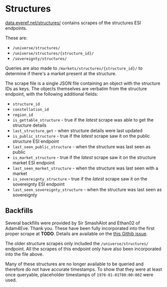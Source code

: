 # Structures

[data.everef.net/structures/](https://data.everef.net/structures/) contains scrapes of the structures ESI endpoints.

These are:
* `/universe/structures/`
* `/universe/structures/{structure_id}/`
* `/sovereignty/structures/`

Queries are also made to `/markets/structures/{structure_id}/` to determine if there's a market present at the structure.

The scrape file is a single JSON file containing an object with the structure IDs as keys.
The objects themselves are verbatim from the structure endpoint, with the following additional fields:
* `structure_id`
* `constellation_id`
* `region_id`
* `is_gettable_structure` - true if the _latest_ scrape was able to get the structure details
* `last_structure_get` - when structure details were last updated
* `is_public_structure` - true if the _latest_ scrape saw it on the public structure ESI endpoint
* `last_seen_public_structure` - when the structure was last seen as public
* `is_market_structure` - true if the _latest_ scrape saw it on the structure market ESI endpoint
* `last_seen_market_structure` - when the structure was last seen with a market
* `is_sovereignty_structure` - true if the _latest_ scrape saw it on the sovereignty ESI endpoint
* `last_seen_sovereignty_structure` - when the structure was last seen as sovereignty

## Backfills

Several backfills were provided by Sir SmashAlot and Ethan02 of Adam4Eve. Thank you.
These have been fully incorporated into the first proper scrape at **TODO**.
Details are available on the [this Githib issue](https://github.com/autonomouslogic/eve-ref/issues/2).

The older structure scrapes only included the `/universe/structures/` endpoint.
All the scrapes of this endpoint only have also been incorporated into the file above.

Many of these structures are no longer available to be queried and therefore do not have accurate timestamps.
To show that they were at least once queryable, placeholder timestamps of `1970-01-01T00:00:00Z` were used.
